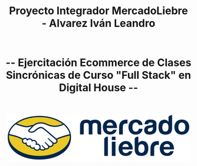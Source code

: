 # <div align="center"> **Proyecto Integrador MercadoLiebre - Alvarez Iván Leandro** </div> <br>

# <div align="center"> **-- Ejercitación Ecommerce de Clases Sincrónicas de Curso "Full Stack" en Digital House --** </div> <br>

<p align="center">
  <img width="500px" src="https://raw.githubusercontent.com/ivanlalvarez22/MercadoLiebre-IvanAlvarez-DH/b53b4cbceb6233debef6bce3444d4ad900151481/public/images/logo-mercado-liebre.svg" alt="Logo Mercado Liebre"/>
</p> <br>
